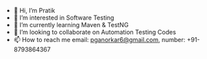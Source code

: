 - 👋 Hi, I’m Pratik 
- 👀 I’m interested in Software Testing
- 🌱 I’m currently learning Maven & TestNG
- 💞️ I’m looking to collaborate on Automation Testing Codes
- 📫 How to reach me email: pganorkar6@gmail.com, number: +91-8793864367

<!---
pganorkar6/pganorkar6 is a ✨ special ✨ repository because its `README.md` (this file) appears on your GitHub profile.
You can click the Preview link to take a look at your changes.
--->
